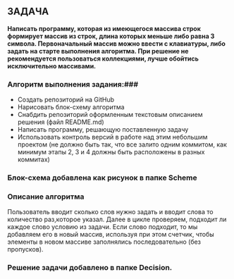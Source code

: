 ## ЗАДАЧА ##

**Написать программу, которая из имеющегося массива строк формирует массив из строк, длина которых меньше либо равна 3 символа. Первоначальный массив можно ввести с клавиатуры, либо задать на старте выполнения алгоритма. При решение не рекомендуется пользоваться коллекциями, лучше обойтись исключительно массивами.**

### Алгоритм выполнения задания:###

* Создать репозиторий на GitHub
* Нарисовать блок-схему алгоритма
* Снабдить репозиторий оформленным текстовым описанием решения (файл README.md)
* Написать программу, решающую поставленную задачу
* Использовать контроль версий в работе над этим небольшим проектом (не должно быть так, что все залито одним коммитом, как минимум этапы 2, 3 и 4 должны быть расположены в разных коммитах)


### Блок-схема добавлена как рисунок в папке Scheme 



### Описание алгоритма ###

Пользователь вводит сколько слов нужно задать и вводит слова то количество раз,которое указал.
Далее в цикле проверяем, подходит ли каждое слово условию из задачи. Если слово подходит, то мы добавляем его в новый массив, используя при этом счетчик, чтобы элементы в новом массиве заполнялись последовательно (без пропусков).


### Решение задачи добавлено в папке Decision.




